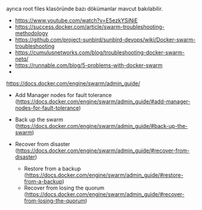 
ayrıca root files klasöründe bazı dökümanlar mavcut bakılabilir.



- https://www.youtube.com/watch?v=E5ezkYSiNiE
- https://success.docker.com/article/swarm-troubleshooting-methodology
- https://github.com/project-sunbird/sunbird-devops/wiki/Docker-swarm-troubleshooting
- https://cumulusnetworks.com/blog/troubleshooting-docker-swarm-netq/
- https://runnable.com/blog/5-problems-with-docker-swarm
- 





https://docs.docker.com/engine/swarm/admin_guide/

- Add Manager nodes for fault tolerance (https://docs.docker.com/engine/swarm/admin_guide/#add-manager-nodes-for-fault-tolerance)

- Back up the swarm (https://docs.docker.com/engine/swarm/admin_guide/#back-up-the-swarm)

- Recover from disaster (https://docs.docker.com/engine/swarm/admin_guide/#recover-from-disaster)

  - Restore from a backup (https://docs.docker.com/engine/swarm/admin_guide/#restore-from-a-backup)
  - Recover from losing the quorum (https://docs.docker.com/engine/swarm/admin_guide/#recover-from-losing-the-quorum)
  